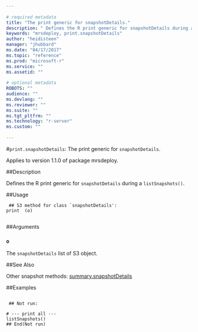 ```yaml
--- 
 
# required metadata 
title: "The print generic for snapshotDetails." 
description: " Defines the R print generic for snapshotDetails during a  listSnapshots(). " 
keywords: "mrsdeploy, print.snapshotDetails" 
author: "heidisteen" 
manager: "jhubbard" 
ms.date: "04/17/2017" 
ms.topic: "reference" 
ms.prod: "microsoft-r" 
ms.service: "" 
ms.assetid: "" 
 
# optional metadata 
ROBOTS: "" 
audience: "" 
ms.devlang: "" 
ms.reviewer: "" 
ms.suite: "" 
ms.tgt_pltfrm: "" 
ms.technology: "r-server" 
ms.custom: "" 
 
--- 
```

 
 
 
 
 #`print.snapshotDetails`: The print generic for `snapshotDetails`.

 Applies to version 1.1.0 of package mrsdeploy.
 
 ##Description
 
Defines the R print generic for `snapshotDetails` during a 
`listSnapshots()`.
 
 
 ##Usage

```   
 ## S3 method for class `snapshotDetails':
print  (o)
 
```
 
 ##Arguments

   
  
 ### `o`
 The `snapshotDetails` list of S3 object. 
  
 
 
 ##See Also
 
Other snapshot methods: [summary.snapshotDetails](../../mrsdeploy/packagehelp/summary.snapshotdetails.md)
   
 ##Examples

 ```
   
  ## Not run:
 
# --- print all ---
listSnapshots()
 ## End(Not run) 
  
 
```
 
 
